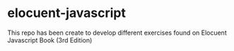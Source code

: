 # elocuent-javascript
This repo has been create to develop different exercises found on Elocuent Javascript Book (3rd Edition)

